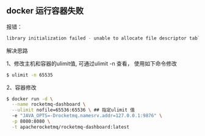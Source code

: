 ## docker 运行容器失败

报错：

```bash
library initialization failed - unable to allocate file descriptor table - out of memoryAborted (core dumped)
```

解决思路

1、修改主机和容器的ulimit值, 可通过ulimit -n 查看， 使用如下命令修改

```bash
$ ulimit -n 65535
```

2、容器修改

```bash
$ docker run -d \
  --name rocketmq-dashboard \
  --ulimit nofile=65536:65536 \ ## 指定ulimit 值
  -e "JAVA_OPTS=-Drocketmq.namesrv.addr=127.0.0.1:9876" \
  -p 8080:8080 \
  -t apacherocketmq/rocketmq-dashboard:latest
```

